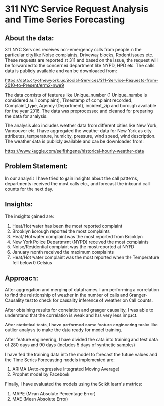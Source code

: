 # 311 NYC Service Request Analysis and Time Series Forecasting

## About the data: 

311 NYC Services receives non-emergency calls from people in the particular city like Noise complaints, Driveway blocks, Rodent
issues etc. These requests are reported at 311 and based on the issue, the request will be forwarded to the concerned department like NYPD, HPD
etc. The calls data is publicly available and can be downloaded from:

https://data.cityofnewyork.us/Social-Services/311-Service-Requests-from-2010-to-Present/erm2-nwe9

The data consists of features like Unique_number (1 Unique_numbe is considered as 1 complaint), Timestamp of complaint recorded, Complaint_type, Agency (Department), incident_zip and borough available for the year 2016. The data was preprocessed and cleaned for preparing the data for analysis.

The analysis also includes weather data from different cities like New York, Vancouver etc. I have aggregated the weather data for New York as city 
attributes, temperature, humidity, pressure, wind speed, wind description. The weather data is publicly available and can be downloaded from:

https://www.kaggle.com/selfishgene/historical-hourly-weather-data

## Problem Statement:

In our analysis I have tried to gain insights about the call patterns, departments received the most calls etc., and forecast the inbound call counts
for the next day.

## Insights: 

The insights gained are:

1. Heat/Hot water has been the most reported complaint
2. Brooklyn borough reported the most complaints
3. Heat/ Hot water complaint was the most reported from Brooklyn
4. New York Police Department (NYPD) received the most complaints
5. Noise/Residential complaint was the most reported at NYPD
6. January month received the maximum complaints
7. Heat/Hot water complaint was the most reported when the Temperature fell below 0 Celsius

## Approach:

After aggregation and merging of dataframes, I am performing a correlation to find the relationship of weather in the number of calls and Granger-Causality test to check for causality inference of weather on Call counts.

After obtaining results for correlation and granger causality, I was able to understand that the correlation is weak and has very less impact.

After statistical tests, I have performed some feature engineering tasks like outlier analysis to make the data ready for model training.

After feature engineering, I have divided the data into training and test data of 280 days and 90 days (includes 5 days of synthetic samples)

I have fed the training data into the model to forecast the future values and the Time Series Forecasting models implemented are:

1) ARIMA (Auto-regressive Integrated Moving Average)
2) Prophet model by Facebook

Finally, I have evaluated the models using the Scikit learn's metrics:
1) MAPE (Mean Absolute Percentage Error)
2) MAE (Mean Absolute Error)
